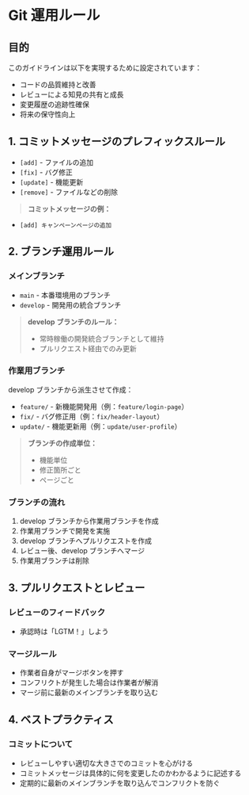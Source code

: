 # Git 運用ルール

## 目的

このガイドラインは以下を実現するために設定されています：

-   コードの品質維持と改善
-   レビューによる知見の共有と成長
-   変更履歴の追跡性確保
-   将来の保守性向上

## 1. コミットメッセージのプレフィックスルール

-   `[add]` - ファイルの追加
-   `[fix]` - バグ修正
-   `[update]` - 機能更新
-   `[remove]` - ファイルなどの削除

> **コミットメッセージの例：**

-   `[add] キャンペーンページの追加`

## 2. ブランチ運用ルール

### メインブランチ

-   `main` - 本番環境用のブランチ
-   `develop` - 開発用の統合ブランチ

> **develop ブランチのルール：**
>
> -   常時稼働の開発統合ブランチとして維持
> -   プルリクエスト経由でのみ更新

### 作業用ブランチ

develop ブランチから派生させて作成：

-   `feature/` - 新機能開発用（例：`feature/login-page`）
-   `fix/` - バグ修正用（例：`fix/header-layout`）
-   `update/` - 機能更新用（例：`update/user-profile`）

> **ブランチの作成単位：**
>
> -   機能単位
> -   修正箇所ごと
> -   ページごと

### ブランチの流れ

1. develop ブランチから作業用ブランチを作成
2. 作業用ブランチで開発を実施
3. develop ブランチへプルリクエストを作成
4. レビュー後、develop ブランチへマージ
5. 作業用ブランチは削除

## 3. プルリクエストとレビュー

### レビューのフィードバック

-   承認時は「LGTM！」しよう

### マージルール

-   作業者自身がマージボタンを押す
-   コンフリクトが発生した場合は作業者が解消
-   マージ前に最新のメインブランチを取り込む

## 4. ベストプラクティス

### コミットについて

-   レビューしやすい適切な大きさでのコミットを心がける
-   コミットメッセージは具体的に何を変更したのかわかるように記述する
-   定期的に最新のメインブランチを取り込んでコンフリクトを防ぐ
